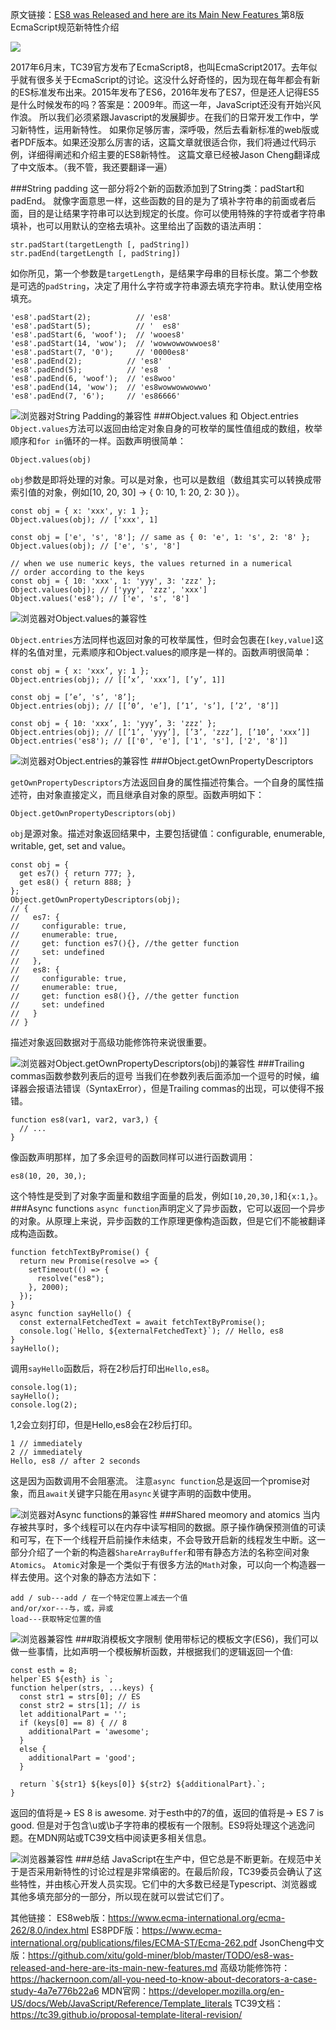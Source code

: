 原文链接：[ES8 was Released and here are its Main New Features ](https://hackernoon.com/es8-was-released-and-here-are-its-main-new-features-ee9c394adf66)
第8版EcmaScript规范新特性介绍

![](http://upload-images.jianshu.io/upload_images/2976869-86e9b0ba6ae452b5.png?imageMogr2/auto-orient/strip%7CimageView2/2/w/1240)

2017年6月末，TC39官方发布了EcmaScript8，也叫EcmaScript2017。去年似乎就有很多关于EcmaScript的讨论。这没什么好奇怪的，因为现在每年都会有新的ES标准发布出来。2015年发布了ES6，2016年发布了ES7，但是还人记得ES5是什么时候发布的吗？答案是：2009年。而这一年，JavaScript还没有开始兴风作浪。
所以我们必须紧跟Javascript的发展脚步。在我们的日常开发工作中，学习新特性，运用新特性。
如果你足够厉害，深呼吸，然后去看新标准的web版或者PDF版本。如果还没那么厉害的话，这篇文章就很适合你，我们将通过代码示例，详细得阐述和介绍主要的ES8新特性。
这篇文章已经被Jason Cheng翻译成了中文版本。（我不管，我还要翻译一遍）

###String padding
这一部分将2个新的函数添加到了String类：padStart和padEnd。
就像字面意思一样，这些函数的目的是为了填补字符串的前面或者后面，目的是让结果字符串可以达到规定的长度。你可以使用特殊的字符或者字符串填补，也可以用默认的空格去填补。这里给出了函数的语法声明：
```
str.padStart(targetLength [, padString])
str.padEnd(targetLength [, padString])
```
如你所见，第一个参数是`targetLength`，是结果字母串的目标长度。第二个参数是可选的`padString`，决定了用什么字符或字符串源去填充字符串。默认使用空格填充。
```
'es8'.padStart(2);          // 'es8'
'es8'.padStart(5);          // '  es8'
'es8'.padStart(6, 'woof');  // 'wooes8'
'es8'.padStart(14, 'wow');  // 'wowwowwowwoes8'
'es8'.padStart(7, '0');     // '0000es8'
'es8'.padEnd(2);          // 'es8'
'es8'.padEnd(5);          // 'es8  '
'es8'.padEnd(6, 'woof');  // 'es8woo'
'es8'.padEnd(14, 'wow');  // 'es8wowwowwowwo'
'es8'.padEnd(7, '6');     // 'es86666'
```

![浏览器对String Padding的兼容性](http://upload-images.jianshu.io/upload_images/2976869-f29386b0e9aa0fe4.png?imageMogr2/auto-orient/strip%7CimageView2/2/w/1240)
###Object.values 和 Object.entries
`Object.values`方法可以返回由给定对象自身的可枚举的属性值组成的数组，枚举顺序和`for in`循环的一样。函数声明很简单：
```
Object.values(obj)
```
`obj`参数是即将处理的对象。可以是对象，也可以是数组（数组其实可以转换成带索引值的对象，例如[10, 20, 30] -> { 0: 10, 1: 20, 2: 30 }）。
```
const obj = { x: 'xxx', y: 1 };
Object.values(obj); // ['xxx', 1]

const obj = ['e', 's', '8']; // same as { 0: 'e', 1: 's', 2: '8' };
Object.values(obj); // ['e', 's', '8']

// when we use numeric keys, the values returned in a numerical 
// order according to the keys
const obj = { 10: 'xxx', 1: 'yyy', 3: 'zzz' };
Object.values(obj); // ['yyy', 'zzz', 'xxx']
Object.values('es8'); // ['e', 's', '8']
```

![浏览器对Object.values的兼容性](http://upload-images.jianshu.io/upload_images/2976869-447c006a3f1b2d72.png?imageMogr2/auto-orient/strip%7CimageView2/2/w/1240)

`Object.entries`方法同样也返回对象的可枚举属性，但时会包裹在`[key,value]`这样的名值对里，元素顺序和Object.values的顺序是一样的。函数声明很简单：
```
const obj = { x: 'xxx’, y: 1 };
Object.entries(obj); // [[’x’, 'xxx’], [’y’, 1]]

const obj = [’e’, 's’, '8’];
Object.entries(obj); // [[’0’, 'e’], [’1’, 's’], [’2’, '8’]]

const obj = { 10: 'xxx’, 1: 'yyy’, 3: 'zzz' };
Object.entries(obj); // [[’1’, 'yyy’], [’3’, 'zzz’], [’10’, 'xxx’]]
Object.entries('es8'); // [['0', 'e'], ['1', 's'], ['2', '8']]
```

![浏览器对Object.entries的兼容性](http://upload-images.jianshu.io/upload_images/2976869-91afe95cec5bdfa0.png?imageMogr2/auto-orient/strip%7CimageView2/2/w/1240)
###Object.getOwnPropertyDescriptors

`getOwnPropertyDescriptors`方法返回自身的属性描述符集合。一个自身的属性描述符，由对象直接定义，而且继承自对象的原型。函数声明如下：
```
Object.getOwnPropertyDescriptors(obj)
```
`obj`是源对象。描述对象返回结果中，主要包括键值：configurable, enumerable, writable, get, set and value。
```
const obj = { 
  get es7() { return 777; },
  get es8() { return 888; }
};
Object.getOwnPropertyDescriptors(obj);
// {
//   es7: {
//     configurable: true,
//     enumerable: true,
//     get: function es7(){}, //the getter function
//     set: undefined
//   },
//   es8: {
//     configurable: true,
//     enumerable: true,
//     get: function es8(){}, //the getter function
//     set: undefined
//   }
// }
```
描述对象返回数据对于高级功能修饰符来说很重要。

![浏览器对Object.getOwnPropertyDescriptors(obj)的兼容性](http://upload-images.jianshu.io/upload_images/2976869-34c8bb772407af7d.png?imageMogr2/auto-orient/strip%7CimageView2/2/w/1240)
###Trailing commas函数参数列表后的逗号
当我们在参数列表后面添加一个逗号的时候，编译器会报语法错误（SyntaxError），但是Trailing commas的出现，可以使得不报错。
```
function es8(var1, var2, var3,) {
  // ...
}
```
像函数声明那样，加了多余逗号的函数同样可以进行函数调用：
```
es8(10, 20, 30,);
```
这个特性是受到了对象字面量和数组字面量的启发，例如`[10,20,30,]`和`{x:1,}`。
###Async functions
`async function`声明定义了异步函数，它可以返回一个异步的对象。从原理上来说，异步函数的工作原理更像构造函数，但是它们不能被翻译成构造函数。
```
function fetchTextByPromise() {
  return new Promise(resolve => { 
    setTimeout(() => { 
      resolve("es8");
    }, 2000);
  });
}
async function sayHello() { 
  const externalFetchedText = await fetchTextByPromise();
  console.log(`Hello, ${externalFetchedText}`); // Hello, es8
}
sayHello();
```
调用`sayHello`函数后，将在2秒后打印出`Hello,es8`。
```
console.log(1);
sayHello();
console.log(2);
```
1,2会立刻打印，但是Hello,es8会在2秒后打印。
```
1 // immediately
2 // immediately
Hello, es8 // after 2 seconds
```
这是因为函数调用不会阻塞流。
注意`async function`总是返回一个promise对象，而且`await`关键字只能在用`async`关键字声明的函数中使用。

![浏览器对Async functions的兼容性](http://upload-images.jianshu.io/upload_images/2976869-7f25ac5340008120.png?imageMogr2/auto-orient/strip%7CimageView2/2/w/1240)
###Shared meomory and atomics
当内存被共享时，多个线程可以在内存中读写相同的数据。原子操作确保预测值的可读和可写，在下一个线程开启前操作未结束，不会导致开启新的线程发生中断。这一部分介绍了一个新的构造器`ShareArrayBuffer`和带有静态方法的名称空间对象`Atomics`。
`Atomic`对象是一个类似于有很多方法的`Math`对象，可以向一个构造器一样去使用。这个对象的静态方法如下：
```
add / sub---add / 在一个特定位置上减去一个值
and/or/xor---与，或，异或
load---获取特定位置的值
```
![浏览器兼容性](http://upload-images.jianshu.io/upload_images/2976869-cd8524d10beaabd9.png?imageMogr2/auto-orient/strip%7CimageView2/2/w/1240)
###取消模板文字限制
使用带标记的模板文字(ES6)，我们可以做一些事情，比如声明一个模板解析函数，并根据我们的逻辑返回一个值:
```
const esth = 8;
helper`ES ${esth} is `;
function helper(strs, ...keys) {
  const str1 = strs[0]; // ES
  const str2 = strs[1]; // is
  let additionalPart = '';
  if (keys[0] == 8) { // 8
    additionalPart = 'awesome';
  }
  else {
    additionalPart = 'good';
  }
  
  return `${str1} ${keys[0]} ${str2} ${additionalPart}.`;
}
```
返回的值将是→ ES 8 is awesome.
对于esth中的7的值，返回的值将是→ ES 7 is good.
但是对于包含\u或\b子字符串的模板有一个限制。ES9将处理这个逃逸问题。在MDN网站或TC39文档中阅读更多相关信息。

![浏览器兼容性](http://upload-images.jianshu.io/upload_images/2976869-26351740d17b402d.png?imageMogr2/auto-orient/strip%7CimageView2/2/w/1240)
###总结
JavaScript在生产中，但它总是不断更新。在规范中关于是否采用新特性的讨论过程是非常缜密的。在最后阶段，TC39委员会确认了这些特性，并由核心开发人员实现。它们中的大多数已经是Typescript、浏览器或其他多填充部分的一部分，所以现在就可以尝试它们了。

其他链接：
ES8web版：https://www.ecma-international.org/ecma-262/8.0/index.html
ES8PDF版：https://www.ecma-international.org/publications/files/ECMA-ST/Ecma-262.pdf
JsonCheng中文版：https://github.com/xitu/gold-miner/blob/master/TODO/es8-was-released-and-here-are-its-main-new-features.md
高级功能修饰符：https://hackernoon.com/all-you-need-to-know-about-decorators-a-case-study-4a7e776b22a6
MDN官网：https://developer.mozilla.org/en-US/docs/Web/JavaScript/Reference/Template_literals
TC39文档：https://tc39.github.io/proposal-template-literal-revision/
